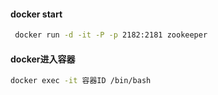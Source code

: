 #### docker start

```bash
 docker run -d -it -P -p 2182:2181 zookeeper
```

#### docker进入容器

```bash
docker exec -it 容器ID /bin/bash
```